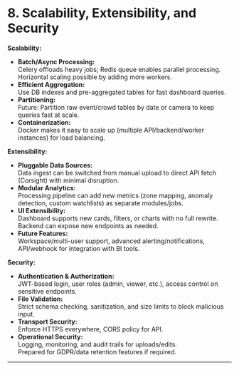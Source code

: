 # 8. Scalability, Extensibility, and Security

**Scalability:**

- **Batch/Async Processing:**\
  Celery offloads heavy jobs; Redis queue enables parallel processing. Horizontal scaling possible by adding more workers.
- **Efficient Aggregation:**\
  Use DB indexes and pre-aggregated tables for fast dashboard queries.
- **Partitioning:**\
  Future: Partition raw event/crowd tables by date or camera to keep queries fast at scale.
- **Containerization:**\
  Docker makes it easy to scale up (multiple API/backend/worker instances) for load balancing.

**Extensibility:**

- **Pluggable Data Sources:**\
  Data ingest can be switched from manual upload to direct API fetch (Corsight) with minimal disruption.
- **Modular Analytics:**\
  Processing pipeline can add new metrics (zone mapping, anomaly detection, custom watchlists) as separate modules/jobs.
- **UI Extensibility:**\
  Dashboard supports new cards, filters, or charts with no full rewrite. Backend can expose new endpoints as needed.
- **Future Features:**\
  Workspace/multi-user support, advanced alerting/notifications, API/webhook for integration with BI tools.

**Security:**

- **Authentication & Authorization:**\
  JWT-based login, user roles (admin, viewer, etc.), access control on sensitive endpoints.
- **File Validation:**\
  Strict schema checking, sanitization, and size limits to block malicious input.
- **Transport Security:**\
  Enforce HTTPS everywhere, CORS policy for API.
- **Operational Security:**\
  Logging, monitoring, and audit trails for uploads/edits.\
  Prepared for GDPR/data retention features if required.

---
